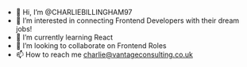 - 👋 Hi, I’m @CHARLIEBILLINGHAM97
- 👀 I’m interested in connecting Frontend Developers with their dream jobs!
- 🌱 I’m currently learning React
- 💞️ I’m looking to collaborate on Frontend Roles
- 📫 How to reach me charlie@vantageconsulting.co.uk

